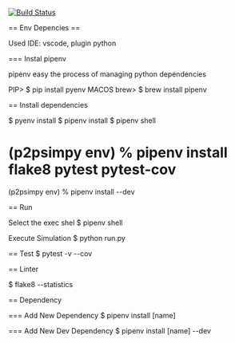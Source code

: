 [![Build Status](https://travis-ci.org/lesunb/p2psimpy.svg?branch=master)](https://travis-ci.org/lesunb/p2psimpy)

== Env Depencies ==

Used IDE: vscode, plugin python

=== Instal pipenv

pipenv easy the process of managing python dependencies

PIP> $ pip install pyenv
MACOS brew>  $ brew install pipenv 

== Install dependencies 

$ pyenv install 
$ pipenv install
$ pipenv shell
# (p2psimpy env) % pipenv install flake8 pytest pytest-cov
(p2psimpy env) % pipenv install --dev

==  Run 

Select the exec shel 
$ pipenv shell

Execute Simulation
$ python run.py

== Test
 $ pytest -v --cov


== Linter 

 $ flake8 --statistics

== Dependency

=== Add New Dependency
$ pipenv install [name]

=== Add New Dev Dependency
$ pipenv install [name] --dev